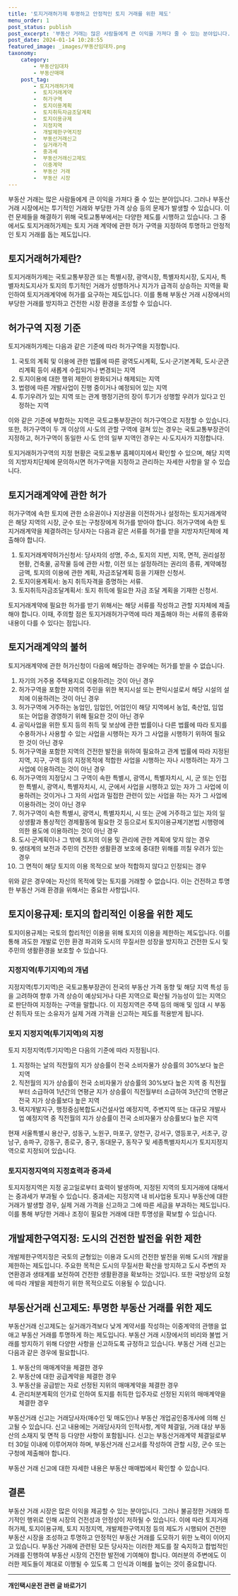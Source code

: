 ```yaml
---
title: '토지거래허가제 투명하고 안정적인 토지 거래를 위한 제도'
menu_order: 1
post_status: publish
post_excerpt: '부동산 거래는 많은 사람들에게 큰 이익을 가져다 줄 수 있는 분야입니다. 그러나 부동산 거래 시장에서는 투기적인 거래와 부당한 가격 상승 등의 문제가 발생할 수 있습니다. 이런 문제들을 해결하기 위해 국토교통부에서는 다양한 제도를 시행하고 있습니다. 그 중에서도 토지거래허가제는 토지 거래 계약에 관한 허가 구역을 지정하여 투명하고 안정적인 토지 거래를 돕는 제도입니다.'
post_date: 2024-01-14 10:28:55
featured_image: _images/부동산임대차.png
taxonomy:
    category:
        - 부동산임대차
        - 부동산매매
    post_tag:
        - 토지거래허가제
        -  토지거래계약
        -  허가구역
        -  토지이용계획
        -  토지취득자금조달계획
        -  토지이용규제
        -  지정지역
        -  개발제한구역지정
        -  부동산거래신고
        -  실거래가격
        -  중과세
        -  부동산거래신고제도
        -  이중계약
        -  부동산 거래
        -  부동산 시장
---
```



부동산 거래는 많은 사람들에게 큰 이익을 가져다 줄 수 있는 분야입니다. 그러나 부동산 거래 시장에서는 투기적인 거래와 부당한 가격 상승 등의 문제가 발생할 수 있습니다. 이런 문제들을 해결하기 위해 국토교통부에서는 다양한 제도를 시행하고 있습니다. 그 중에서도 토지거래허가제는 토지 거래 계약에 관한 허가 구역을 지정하여 투명하고 안정적인 토지 거래를 돕는 제도입니다.

## 토지거래허가제란?

토지거래허가제는 국토교통부장관 또는 특별시장, 광역시장, 특별자치시장, 도지사, 특별자치도지사가 토지의 투기적인 거래가 성행하거나 지가가 급격히 상승하는 지역을 확인하여 토지거래계약에 허가를 요구하는 제도입니다. 이를 통해 부동산 거래 시장에서의 부당한 거래를 방지하고 건전한 시장 환경을 조성할 수 있습니다.

## 허가구역 지정 기준

토지거래허가제는 다음과 같은 기준에 따라 허가구역을 지정합니다.

1. 국토의 계획 및 이용에 관한 법률에 따른 광역도시계획, 도시·군기본계획, 도시·군관리계획 등이 새롭게 수립되거나 변경되는 지역
2. 토지이용에 대한 행위 제한이 완화되거나 해제되는 지역
3. 법령에 따른 개발사업이 진행 중이거나 예정되어 있는 지역
4. 투기우려가 있는 지역 또는 관계 행정기관의 장이 투기가 성행할 우려가 있다고 인정하는 지역

이와 같은 기준에 부합하는 지역은 국토교통부장관이 허가구역으로 지정할 수 있습니다. 또한, 허가구역이 두 개 이상의 시·도의 관할 구역에 걸쳐 있는 경우는 국토교통부장관이 지정하고, 허가구역이 동일한 시·도 안의 일부 지역인 경우는 시·도지사가 지정합니다.

토지거래허가구역의 지정 현황은 국토교통부 홈페이지에서 확인할 수 있으며, 해당 지역의 지방자치단체에 문의하시면 허가구역을 지정하고 관리하는 자세한 사항을 알 수 있습니다.

## 토지거래계약에 관한 허가

허가구역에 속한 토지에 관한 소유권이나 지상권을 이전하거나 설정하는 토지거래계약은 해당 지역의 시장, 군수 또는 구청장에게 허가를 받아야 합니다. 허가구역에 속한 토지거래계약을 체결하려는 당사자는 다음과 같은 서류를 허가를 받을 지방자치단체에 제출해야 합니다.

1. 토지거래계약허가신청서: 당사자의 성명, 주소, 토지의 지번, 지목, 면적, 권리설정현황, 건축물, 공작물 등에 관한 사항, 이전 또는 설정하려는 권리의 종류, 계약예정금액, 토지의 이용에 관한 계획, 자금조달계획 등을 기재한 신청서.
2. 토지이용계획서: 농지 취득자격을 증명하는 서류.
3. 토지취득자금조달계획서: 토지 취득에 필요한 자금 조달 계획을 기재한 신청서.

토지거래계약에 필요한 허가를 받기 위해서는 해당 서류를 작성하고 관할 지자체에 제출해야 합니다. 이때, 주의할 점은 토지거래허가구역에 따라 제출해야 하는 서류의 종류와 내용이 다를 수 있다는 점입니다.

## 토지거래계약의 불허

토지거래계약에 관한 허가신청이 다음에 해당하는 경우에는 허가를 받을 수 없습니다.

1. 자기의 거주용 주택용지로 이용하려는 것이 아닌 경우
2. 허가구역을 포함한 지역의 주민을 위한 복지시설 또는 편익시설로서 해당 시설의 설치에 이용하려는 것이 아닌 경우
3. 허가구역에 거주하는 농업인, 임업인, 어업인이 해당 지역에서 농업, 축산업, 임업 또는 어업을 경영하기 위해 필요한 것이 아닌 경우
4. 공익사업을 위한 토지 등의 취득 및 보상에 관한 법률이나 다른 법률에 따라 토지를 수용하거나 사용할 수 있는 사업을 시행하는 자가 그 사업을 시행하기 위하여 필요한 것이 아닌 경우
5. 허가구역을 포함한 지역의 건전한 발전을 위하여 필요하고 관계 법률에 따라 지정된 지역, 지구, 구역 등의 지정목적에 적합한 사업을 시행하는 자나 시행하려는 자가 그 사업에 이용하려는 것이 아닌 경우
6. 허가구역의 지정당시 그 구역이 속한 특별시, 광역시, 특별자치시, 시, 군 또는 인접한 특별시, 광역시, 특별자치시, 시, 군에서 사업을 시행하고 있는 자가 그 사업에 이용하려는 것이거나 그 자의 사업과 밀접한 관련이 있는 사업을 하는 자가 그 사업에 이용하려는 것이 아닌 경우
7. 허가구역이 속한 특별시, 광역시, 특별자치시, 시 또는 군에 거주하고 있는 자의 일상생활과 통상적인 경제활동에 필요한 것 등으로서 토지이용규제기본법 시행령에 의한 용도에 이용하려는 것이 아닌 경우
8. 도시·군계획이나 그 밖에 토지의 이용 및 관리에 관한 계획에 맞지 않는 경우
9. 생태계의 보전과 주민의 건전한 생활환경 보호에 중대한 위해를 끼칠 우려가 있는 경우
10. 그 면적이 해당 토지의 이용 목적으로 보아 적합하지 않다고 인정되는 경우

위와 같은 경우에는 자신의 목적에 맞는 토지를 거래할 수 없습니다. 이는 건전하고 투명한 부동산 거래 환경을 위해서는 중요한 사항입니다.

## 토지이용규제: 토지의 합리적인 이용을 위한 제도

토지이용규제는 국토의 합리적인 이용을 위해 토지의 이용을 제한하는 제도입니다. 이를 통해 과도한 개발로 인한 환경 파괴와 도시의 무질서한 성장을 방지하고 건전한 도시 및 주민의 생활환경을 보호할 수 있습니다.

### 지정지역(투기지역)의 개념

지정지역(투기지역)은 국토교통부장관이 전국의 부동산 가격 동향 및 해당 지역 특성 등을 고려하여 향후 가격 상승이 예상되거나 다른 지역으로 확산될 가능성이 있는 지역으로 판단하여 지정하는 구역을 말합니다. 이 지정지역은 주택 등의 매매 및 임대 시 부동산 취득자 또는 소유자가 실제 거래 가격을 신고하는 제도를 적용받게 됩니다.

### 토지 지정지역(투기지역)의 지정

토지 지정지역(투기지역)은 다음의 기준에 따라 지정됩니다.

1. 지정하는 날의 직전월의 지가 상승률이 전국 소비자물가 상승률의 30%보다 높은 지역
2. 직전월의 지가 상승률이 전국 소비자물가 상승률의 30%보다 높은 지역 중 직전월부터 소급하여 1년간의 연평균 지가 상승률이 직전월부터 소급하여 3년간의 연평균 전국 지가 상승률보다 높은 지역
3. 택지개발지구, 행정중심복합도시건설사업 예정지역, 주변지역 또는 대규모 개발사업 예정지역 중 직전월의 지가 상승률이 전국 소비자물가 상승률보다 높은 지역

현재 서울특별시 용산구, 성동구, 노원구, 마포구, 양천구, 강서구, 영등포구, 서초구, 강남구, 송파구, 강동구, 종로구, 중구, 동대문구, 동작구 및 세종특별자치시가 토지지정지역으로 지정되어 있습니다.

### 토지지정지역의 지정효력과 중과세

토지지정지역은 지정 공고일로부터 효력이 발생하며, 지정된 지역의 토지거래에 대해서는 중과세가 부과될 수 있습니다. 중과세는 지정지역 내 비사업용 토지나 부동산에 대한 거래가 발생할 경우, 실제 거래 가격을 신고하고 그에 따른 세금을 부과하는 제도입니다. 이를 통해 부당한 거래나 조정이 필요한 거래에 대한 투명성을 확보할 수 있습니다.

## 개발제한구역지정: 도시의 건전한 발전을 위한 제한

개발제한구역지정은 국토의 균형있는 이용과 도시의 건전한 발전을 위해 도시의 개발을 제한하는 제도입니다. 주요한 목적은 도시의 무질서한 확산을 방지하고 도시 주변의 자연환경과 생태계를 보전하여 건전한 생활환경을 확보하는 것입니다. 또한 국방상의 요청에 따라 개발을 제한하기 위한 목적으로도 이용될 수 있습니다.

## 부동산거래 신고제도: 투명한 부동산 거래를 위한 제도

부동산거래 신고제도는 실거래가격보다 낮게 계약서를 작성하는 이중계약의 관행을 없애고 부동산 거래를 투명하게 하는 제도입니다. 부동산 거래 시장에서의 비리와 불법 거래를 방지하기 위해 다양한 사항을 신고하도록 규정하고 있습니다. 부동산 거래 신고는 다음과 같은 경우에 필요합니다.

1. 부동산의 매매계약을 체결한 경우
2. 부동산에 대한 공급계약을 체결한 경우
3. 부동산을 공급받는 자로 선정된 지위의 매매계약을 체결한 경우
4. 관리처분계획의 인가로 인하여 토지를 취득한 입주자로 선정된 지위의 매매계약을 체결한 경우

부동산거래 신고는 거래당사자(매수인 및 매도인)나 부동산 개업공인중개사에 의해 신고될 수 있습니다. 신고 내용에는 거래당사자의 인적사항, 계약 체결일, 거래 대상 부동산의 소재지 및 면적 등 다양한 사항이 포함됩니다. 신고는 부동산거래계약 체결일로부터 30일 이내에 이루어져야 하며, 부동산거래 신고서를 작성하여 관할 시장, 군수 또는 구청에 제출해야 합니다.

부동산 거래 신고에 대한 자세한 내용은 부동산 매매법에서 확인할 수 있습니다.

## 결론

부동산 거래 시장은 많은 이익을 제공할 수 있는 분야입니다. 그러나 불공정한 거래와 투기적인 행위로 인해 시장의 건전성과 안정성이 저하될 수 있습니다. 이에 따라 토지거래허가제, 토지이용규제, 토지 지정지역, 개발제한구역지정 등의 제도가 시행되어 건전한 부동산 시장을 조성하고 투명하고 안정적인 부동산 거래를 도모하기 위한 노력이 이어지고 있습니다. 부동산 거래에 관련된 모든 당사자는 이러한 제도를 잘 숙지하고 합법적인 거래를 진행하여 부동산 시장의 건전한 발전에 기여해야 합니다. 여러분의 주변에도 이러한 제도들이 제대로 이행될 수 있도록 그 인식과 이해를 높이는 것이 중요합니다.
<!-- wp:separator -->
<hr class="wp-block-separator has-alpha-channel-opacity"/>
<!-- /wp:separator -->

<!-- wp:group {"backgroundColor":"base","layout":{"type":"constrained"}} -->
<div class="wp-block-group has-base-background-color has-background"><!-- wp:paragraph {"align":"center","fontSize":"medium"} -->
<p class="has-text-align-center has-large-font-size"><strong>개인택시운전 관련 글 바로가기</strong></p>
<!-- /wp:paragraph -->


<!-- wp:latest-posts
{"categories":[{"id":1441,"count":19,"description":"","link":"https://uknowlaw.com/category/%ea%b0%9c%ec%9d%b8%ed%83%9d%ec%8b%9c%ec%9a%b4%ec%a0%84/","name":"개인택시운전","slug":"개인택시운전","taxonomy":"category","parent":0,"meta":[],"_links":{"self":[{"href":"https://uknowlaw.com/wp-json/wp/v2/categories/1441"}],"collection":[{"href":"https://uknowlaw.com/wp-json/wp/v2/categories"}],"about":[{"href":"https://uknowlaw.com/wp-json/wp/v2/taxonomies/category"}],"wp:post_type":[{"href":"https://uknowlaw.com/wp-json/wp/v2/posts?categories=1441"}],"curies":[{"name":"wp","href":"https://api.w.org/{rel}","templated":true}]}}],"postsToShow":100,"excerptLength":28,"postLayout":"grid","columns":2,"featuredImageAlign":"left","featuredImageSizeSlug":"large","fontSize":"small"} /--></div>
<!-- /wp:group -->